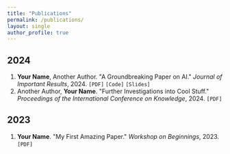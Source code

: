 ```yaml
---
title: "Publications"
permalink: /publications/
layout: single
author_profile: true
---
```


## 2024

1.  **Your Name**, Another Author. "A Groundbreaking Paper on AI." *Journal of Important Results*, 2024. `[PDF]` `[Code]` `[Slides]`
2.  Another Author, **Your Name**. "Further Investigations into Cool Stuff." *Proceedings of the International Conference on Knowledge*, 2024. `[PDF]`

## 2023

1.  **Your Name**. "My First Amazing Paper." *Workshop on Beginnings*, 2023. `[PDF]`